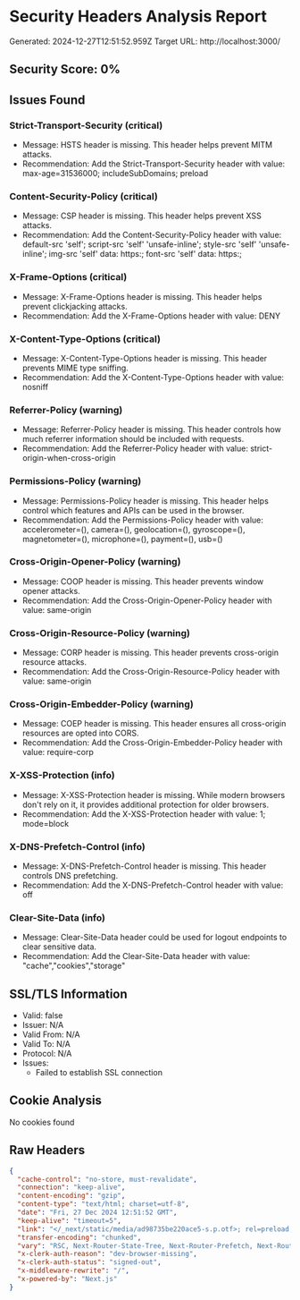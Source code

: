 
# Security Headers Analysis Report
Generated: 2024-12-27T12:51:52.959Z
Target URL: http://localhost:3000/

## Security Score: 0%

## Issues Found

### Strict-Transport-Security (critical)
- Message: HSTS header is missing. This header helps prevent MITM attacks.
- Recommendation: Add the Strict-Transport-Security header with value: max-age=31536000; includeSubDomains; preload


### Content-Security-Policy (critical)
- Message: CSP header is missing. This header helps prevent XSS attacks.
- Recommendation: Add the Content-Security-Policy header with value: default-src 'self'; script-src 'self' 'unsafe-inline'; style-src 'self' 'unsafe-inline'; img-src 'self' data: https:; font-src 'self' data: https:;


### X-Frame-Options (critical)
- Message: X-Frame-Options header is missing. This header helps prevent clickjacking attacks.
- Recommendation: Add the X-Frame-Options header with value: DENY


### X-Content-Type-Options (critical)
- Message: X-Content-Type-Options header is missing. This header prevents MIME type sniffing.
- Recommendation: Add the X-Content-Type-Options header with value: nosniff


### Referrer-Policy (warning)
- Message: Referrer-Policy header is missing. This header controls how much referrer information should be included with requests.
- Recommendation: Add the Referrer-Policy header with value: strict-origin-when-cross-origin


### Permissions-Policy (warning)
- Message: Permissions-Policy header is missing. This header helps control which features and APIs can be used in the browser.
- Recommendation: Add the Permissions-Policy header with value: accelerometer=(), camera=(), geolocation=(), gyroscope=(), magnetometer=(), microphone=(), payment=(), usb=()


### Cross-Origin-Opener-Policy (warning)
- Message: COOP header is missing. This header prevents window opener attacks.
- Recommendation: Add the Cross-Origin-Opener-Policy header with value: same-origin


### Cross-Origin-Resource-Policy (warning)
- Message: CORP header is missing. This header prevents cross-origin resource attacks.
- Recommendation: Add the Cross-Origin-Resource-Policy header with value: same-origin


### Cross-Origin-Embedder-Policy (warning)
- Message: COEP header is missing. This header ensures all cross-origin resources are opted into CORS.
- Recommendation: Add the Cross-Origin-Embedder-Policy header with value: require-corp


### X-XSS-Protection (info)
- Message: X-XSS-Protection header is missing. While modern browsers don't rely on it, it provides additional protection for older browsers.
- Recommendation: Add the X-XSS-Protection header with value: 1; mode=block


### X-DNS-Prefetch-Control (info)
- Message: X-DNS-Prefetch-Control header is missing. This header controls DNS prefetching.
- Recommendation: Add the X-DNS-Prefetch-Control header with value: off


### Clear-Site-Data (info)
- Message: Clear-Site-Data header could be used for logout endpoints to clear sensitive data.
- Recommendation: Add the Clear-Site-Data header with value: "cache","cookies","storage"


## SSL/TLS Information

- Valid: false
- Issuer: N/A
- Valid From: N/A
- Valid To: N/A
- Protocol: N/A
- Issues:
  - Failed to establish SSL connection


## Cookie Analysis
No cookies found

## Raw Headers
```json
{
  "cache-control": "no-store, must-revalidate",
  "connection": "keep-alive",
  "content-encoding": "gzip",
  "content-type": "text/html; charset=utf-8",
  "date": "Fri, 27 Dec 2024 12:51:52 GMT",
  "keep-alive": "timeout=5",
  "link": "</_next/static/media/ad98735be220ace5-s.p.otf>; rel=preload; as=\"font\"; crossorigin=\"\"; type=\"font/otf\", </_next/static/css/app/layout.css?v=1735303912297>; rel=preload; as=\"style\"",
  "transfer-encoding": "chunked",
  "vary": "RSC, Next-Router-State-Tree, Next-Router-Prefetch, Next-Router-Segment-Prefetch, Accept-Encoding",
  "x-clerk-auth-reason": "dev-browser-missing",
  "x-clerk-auth-status": "signed-out",
  "x-middleware-rewrite": "/",
  "x-powered-by": "Next.js"
}
```
